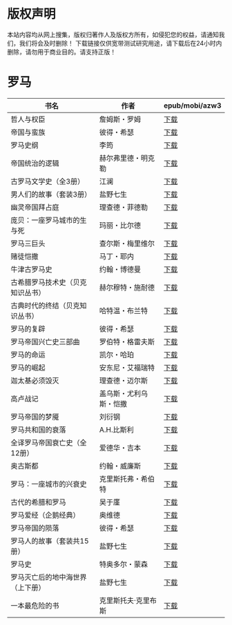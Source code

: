 # 版权声明

本站内容均从网上搜集，版权归著作人及版权方所有，如侵犯您的权益，请通知我们，我们将会及时删除！ 下载链接仅供宽带测试研究用途，请下载后在24小时内删除，请勿用于商业目的。请支持正版！

# 罗马

| 书名 | 作者 | epub/mobi/azw3 |
| --- | --- | --- |
| 哲人与权臣 | 詹姆斯・罗姆 | [下载](https://url89.ctfile.com/f/31084289-1375491652-6fd685?p=8866) |
| 帝国与蛮族 | 彼得・希瑟 | [下载](https://url89.ctfile.com/f/31084289-1375497679-01c4af?p=8866) |
| 罗马史纲 | 李筠 | [下载](https://url89.ctfile.com/f/31084289-1375498807-cf24d9?p=8866) |
| 帝国统治的逻辑 | 赫尔弗里德・明克勒 | [下载](https://url89.ctfile.com/f/31084289-1375503304-037ef1?p=8866) |
| 古罗马文学史（全3册） | 江澜 | [下载](https://url89.ctfile.com/f/31084289-1375506940-b655c7?p=8866) |
| 男人们的故事（套装3册） | 盐野七生 | [下载](https://url89.ctfile.com/f/31084289-1375512532-808aae?p=8866) |
| 幽灵帝国拜占庭 | 理查德・菲德勒 | [下载](https://url89.ctfile.com/f/31084289-1375512850-c7227f?p=8866) |
| 庞贝：一座罗马城市的生与死 | 玛丽・比尔德 | [下载](https://url89.ctfile.com/f/31084289-1357001596-3c92ea?p=8866) |
| 罗马三巨头 | 查尔斯・梅里维尔 | [下载](https://url89.ctfile.com/f/31084289-1356995458-5d95b6?p=8866) |
| 赌徒恺撒 | 马丁・耶内 | [下载](https://url89.ctfile.com/f/31084289-1356992116-97297a?p=8866) |
| 牛津古罗马史 | 约翰・博德曼 | [下载](https://url89.ctfile.com/f/31084289-1356991120-197cc0?p=8866) |
| 古希腊罗马技术史（贝克知识丛书） | 赫尔穆特・施耐德 | [下载](https://url89.ctfile.com/f/31084289-1357052017-116918?p=8866) |
| 古典时代的终结（贝克知识丛书） | 哈特温・布兰特 | [下载](https://url89.ctfile.com/f/31084289-1357051666-bf6462?p=8866) |
| 罗马的复辟 | 彼得・希瑟 | [下载](https://url89.ctfile.com/f/31084289-1357049971-9284b6?p=8866) |
| 罗马帝国兴亡史三部曲 | 罗伯特・格雷夫斯 | [下载](https://url89.ctfile.com/f/31084289-1357047541-286b5b?p=8866) |
| 罗马的命运 | 凯尔・哈珀 | [下载](https://url89.ctfile.com/f/31084289-1357040251-bcd0df?p=8866) |
| 罗马的崛起 | 安东尼・艾福瑞特 | [下载](https://url89.ctfile.com/f/31084289-1357039726-2352c5?p=8866) |
| 迦太基必须毁灭 | 理查德・迈尔斯 | [下载](https://url89.ctfile.com/f/31084289-1357033276-eb158a?p=8866) |
| 高卢战记 | 盖乌斯・尤利乌斯・恺撒 | [下载](https://url89.ctfile.com/f/31084289-1357030762-72487f?p=8866) |
| 罗马帝国的梦魇 | 刘衍钢 | [下载](https://url89.ctfile.com/f/31084289-1357029178-61ff6d?p=8866) |
| 罗马共和国的衰落 | A.H.比斯利 | [下载](https://url89.ctfile.com/f/31084289-1357027213-bd8c70?p=8866) |
| 全译罗马帝国衰亡史（全12册） | 爱德华・吉本 | [下载](https://url89.ctfile.com/f/31084289-1357022686-8c5d14?p=8866) |
| 奥古斯都 | 约翰・威廉斯 | [下载](https://url89.ctfile.com/f/31084289-1357019974-84c627?p=8866) |
| 罗马：一座城市的兴衰史 | 克里斯托弗・希伯特 | [下载](https://url89.ctfile.com/f/31084289-1357019185-aa4682?p=8866) |
| 古代的希腊和罗马 | 吴于廑 | [下载](https://url89.ctfile.com/f/31084289-1357017154-8d701b?p=8866) |
| 罗马爱经（企鹅经典） | 奥维德 | [下载](https://url89.ctfile.com/f/31084289-1357013023-103db9?p=8866) |
| 罗马帝国的陨落 | 彼得・希瑟 | [下载](https://url89.ctfile.com/f/31084289-1357010386-84b362?p=8866) |
| 罗马人的故事（套装共15册） | 盐野七生 | [下载](https://url89.ctfile.com/f/31084289-1357007845-c066ba?p=8866) |
| 罗马史 | 特奥多尔・蒙森 | [下载](https://url89.ctfile.com/f/31084289-1357007344-8c8f3f?p=8866) |
| 罗马灭亡后的地中海世界（上下册） | 盐野七生 | [下载](https://url89.ctfile.com/f/31084289-1357007191-f5ddac?p=8866) |
| 一本最危险的书 | 克里斯托夫·克里布斯 | [下载](https://url89.ctfile.com/f/31084289-1357006450-7d964b?p=8866) |
